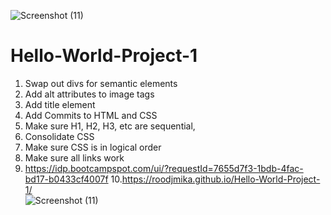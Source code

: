 ![Screenshot (11)](https://user-images.githubusercontent.com/125827500/230535477-d88f980c-7621-4b9a-b269-acffef4a39f9.png)
# Hello-World-Project-1

1. Swap out divs for semantic elements
2. Add alt attributes to image tags
3. Add title element
4. Add Commits to HTML and CSS
5. Make sure H1, H2, H3, etc are sequential,
6. Consolidate CSS
7. Make sure CSS is in logical order
8. Make sure all links work
9. https://idp.bootcampspot.com/ui/?requestId=7655d7f3-1bdb-4fac-bd17-b0433cf4007f
10.https://roodjmika.github.io/Hello-World-Project-1/  
![Screenshot (11)](https://user-images.githubusercontent.com/125827500/230535635-5a2e81a7-d67e-4d57-8f26-a2d837ca1d1d.png)
